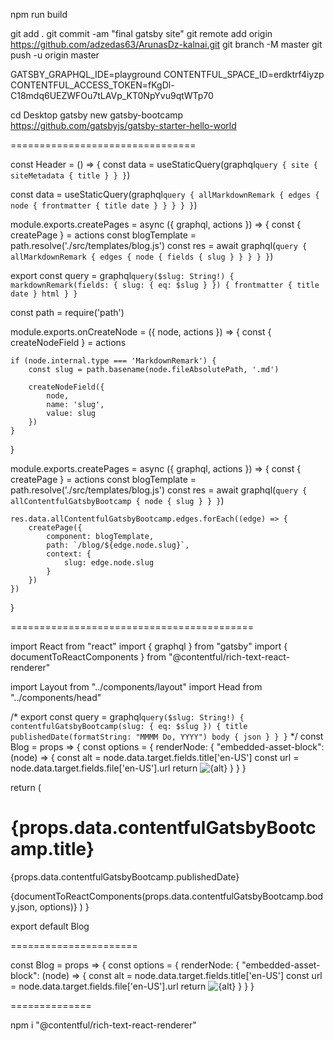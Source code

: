 npm run build


git add .
git commit -am "final gatsby site"
git remote add origin https://github.com/adzedas63/ArunasDz-kalnai.git
git branch -M master
git push -u origin master

GATSBY_GRAPHQL_IDE=playground
CONTENTFUL_SPACE_ID=erdktrf4iyzp
CONTENTFUL_ACCESS_TOKEN=fKgDl-C18mdq6UEZWFOu7tLAVp_KT0NpYvu9qtWTp70


cd Desktop
gatsby new gatsby-bootcamp https://github.com/gatsbyjs/gatsby-starter-hello-world

================================

const Header = () => {
  const data = useStaticQuery(graphql`
    query {
      site {
        siteMetadata {
          title
        }
      }
    }
  `)

  
  const data = useStaticQuery(graphql`
        query {
            allMarkdownRemark {
                edges {
                    node {
                        frontmatter {
                            title
                            date
                        }
                    }
                }
            }
        }
    `)


module.exports.createPages = async ({ graphql, actions }) => {
    const { createPage } = actions
    const blogTemplate = path.resolve('./src/templates/blog.js')
    const res = await graphql(`
        query {
            allMarkdownRemark {
                edges {
                    node {
                        fields {
                            slug
                        }
                    }
                }
            }
        }
    `)


  export const query = graphql`
  query($slug: String!) {
    markdownRemark(fields: { slug: { eq: $slug } }) {
      frontmatter {
        title
        date
      }
      html
    }
  }
`



const path = require('path')

module.exports.onCreateNode = ({ node, actions }) => {
    const { createNodeField } = actions

    if (node.internal.type === 'MarkdownRemark') {
        const slug = path.basename(node.fileAbsolutePath, '.md')
        
        createNodeField({
            node,
            name: 'slug',
            value: slug
        })
    }
}

module.exports.createPages = async ({ graphql, actions }) => {
    const { createPage } = actions
    const blogTemplate = path.resolve('./src/templates/blog.js')
    const res = await graphql(`
        query {
            allContentfulGatsbyBootcamp {
                node {
                    slug
                }
            }
        }
    `)

    res.data.allContentfulGatsbyBootcamp.edges.forEach((edge) => {
        createPage({
            component: blogTemplate,
            path: `/blog/${edge.node.slug}`,
            context: {
                slug: edge.node.slug
            }
        })
    })
}

==========================================

import React from "react"
import { graphql } from "gatsby"
import { documentToReactComponents } from "@contentful/rich-text-react-renderer"

import Layout from "../components/layout"
import Head from "../components/head"

/*
export const query = graphql`
  query($slug: String!) {
    contentfulGatsbyBootcamp(slug: { eq: $slug }) {
      title
      publishedDate(formatString: "MMMM Do, YYYY")
      body {
        json
      }
    }
  }
`
*/
const Blog = props => {
  const options = {
    renderNode: {
      "embedded-asset-block": (node) => {
        const alt = node.data.target.fields.title['en-US']
        const url = node.data.target.fields.file['en-US'].url
        return <img alt={alt} src={url} />
      }
    }
  }

  return (
    <Layout>
      <Head title={props.data.contentfulGatsbyBootcamp.title}/>
      <h1>{props.data.contentfulGatsbyBootcamp.title}</h1>
      <p>{props.data.contentfulGatsbyBootcamp.publishedDate}</p>
      {documentToReactComponents(props.data.contentfulGatsbyBootcamp.body.json, options)}
    </Layout>
  )
}

export default Blog


======================

const Blog = props => {
  const options = {
    renderNode: {
      "embedded-asset-block": (node) => {
        const alt = node.data.target.fields.title['en-US']
        const url = node.data.target.fields.file['en-US'].url
        return <img alt={alt} src={url} />
      }
    }
  }

==============

npm i "@contentful/rich-text-react-renderer"